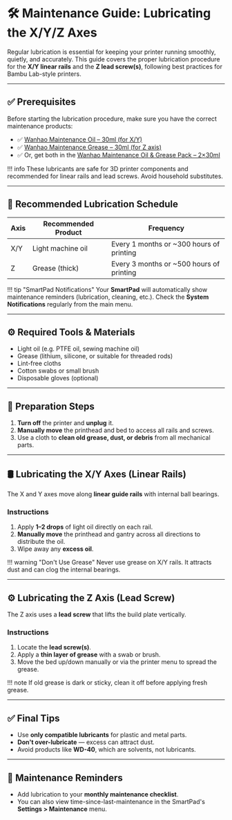 # 🛠️ Maintenance Guide: Lubricating the X/Y/Z Axes


Regular lubrication is essential for keeping your printer running smoothly, quietly, and accurately. This guide covers the proper lubrication procedure for the **X/Y linear rails** and the **Z lead screw(s)**, following best practices for Bambu Lab-style printers.

---

## ✅ Prerequisites


Before starting the lubrication procedure, make sure you have the correct maintenance products:

- ✅ [Wanhao Maintenance Oil – 30ml (for X/Y)](https://wanhao-europe.com/products/huile-de-maintenance-30ml?variant=51357436936532)
- ✅ [Wanhao Maintenance Grease – 30ml (for Z axis)](https://wanhao-europe.com/products/huile-de-maintenance-30ml?variant=51358517264724)
- ✅ Or, get both in the [Wanhao Maintenance Oil & Grease Pack – 2×30ml](https://wanhao-europe.com/products/huile-de-maintenance-30ml?variant=51358414799188)

!!! info
    These lubricants are safe for 3D printer components and recommended for linear rails and lead screws. Avoid household substitutes.

---

## 🔧 Recommended Lubrication Schedule


| Axis | Recommended Product | Frequency |
|------|---------------------|-----------|
| X/Y  | Light machine oil   | Every 1 months or ~300 hours of printing |
| Z    | Grease (thick)      | Every 3 months or ~500 hours of printing |

!!! tip "SmartPad Notifications"
    Your **SmartPad** will automatically show maintenance reminders (lubrication, cleaning, etc.). Check the **System Notifications** regularly from the main menu.

---

## ⚙️ Required Tools & Materials


- Light oil (e.g. PTFE oil, sewing machine oil)
- Grease (lithium, silicone, or suitable for threaded rods)
- Lint-free cloths
- Cotton swabs or small brush
- Disposable gloves (optional)

---

## 🧼 Preparation Steps


1. **Turn off** the printer and **unplug** it.
2. **Manually move** the printhead and bed to access all rails and screws.
3. Use a cloth to **clean old grease, dust, or debris** from all mechanical parts.

---

## 🛢️ Lubricating the X/Y Axes (Linear Rails)


The X and Y axes move along **linear guide rails** with internal ball bearings.

### Instructions


1. Apply **1–2 drops** of light oil directly on each rail.
2. **Manually move** the printhead and gantry across all directions to distribute the oil.
3. Wipe away any **excess oil**.

!!! warning "Don't Use Grease"
    Never use grease on X/Y rails. It attracts dust and can clog the internal bearings.

---

## ⚙️ Lubricating the Z Axis (Lead Screw)


The Z axis uses a **lead screw** that lifts the build plate vertically.

### Instructions


1. Locate the **lead screw(s)**.
2. Apply a **thin layer of grease** with a swab or brush.
3. Move the bed up/down manually or via the printer menu to spread the grease.

!!! note
    If old grease is dark or sticky, clean it off before applying fresh grease.

---

## ✅ Final Tips


- Use **only compatible lubricants** for plastic and metal parts.
- **Don't over-lubricate** — excess can attract dust.
- Avoid products like **WD-40**, which are solvents, not lubricants.

---

## 📌 Maintenance Reminders


- Add lubrication to your **monthly maintenance checklist**.
- You can also view time-since-last-maintenance in the SmartPad's
  **Settings > Maintenance** menu.

